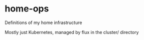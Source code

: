 # home-ops
Definitions of my home infrastructure

Mostly just Kubernetes, managed by flux in the cluster/ directory
